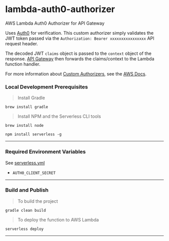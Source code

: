 # lambda-auth0-authorizer
AWS Lambda Auth0 Authorizer for API Gateway

Uses [Auth0](https://auth0.com/) for verification. This custom authorizer simply validates the JWT token passed via the `Authorization: Bearer xxxxxxxxxxxxxxxx` API request header.

The decoded JWT `claims` object is passed to the `context` object of the response. [API Gateway]() then forwards the claims/context to the Lambda function handler. 

For more information about [Custom Authorizers](http://docs.aws.amazon.com/apigateway/latest/developerguide/use-custom-authorizer.html#api-gateway-custom-authorizer-input), see the [AWS Docs](http://docs.aws.amazon.com/apigateway/latest/developerguide/use-custom-authorizer.html#api-gateway-custom-authorizer-input).

### Local Development Prerequisites

> Install Gradle

`brew install gradle`
<br/>


> Install NPM and the Serverless CLI tools

`brew install node`

`npm install serverless -g`
<br/>

---

### Required Environment Variables

See [serverless.yml](serverless.yml#L9)

- `AUTH0_CLIENT_SECRET`

---

### Build and Publish

> To build the project

`gradle clean build`
<br/>


> To deploy the function to AWS Lambda

`serverless deploy`
<br/>

---
